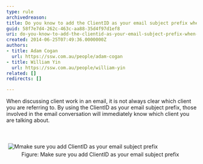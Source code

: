```yaml
---
type: rule
archivedreason: 
title: Do you know to add the ClientID as your email subject prefix when sending an email regarding a client?
guid: 58f7e7d4-262c-463c-aa88-35d4f97d1ef8
uri: do-you-know-to-add-the-clientid-as-your-email-subject-prefix-when-sending-an-email-regarding-a-client
created: 2014-06-25T07:49:36.0000000Z
authors:
- title: Adam Cogan
  url: https://ssw.com.au/people/adam-cogan
- title: William Yin
  url: https://ssw.com.au/people/william-yin
related: []
redirects: []

---
```



<p>​When discussing client work in an email, it is not always clear which client you are referring to. By using the ClientID as your email subject prefix, those involved in the email conversation will immediately know which client you are talking about.​<br></p>
<br><excerpt class='endintro'></excerpt><br>
<dt style="border&#58;none;"><img class="ssw-rteStyle-ImageArea" alt="Mmake sure you add ClientID as your email subject prefix" src="/PublishingImages/AddClientAsEmailSubjectPrefix.png" style="margin&#58;5px;" /><br></dt><dd style="border&#58;none;line-height&#58;16px;">Figure&#58; Make sure you add ClientID as your email subject prefix</dd><p><br></p>


